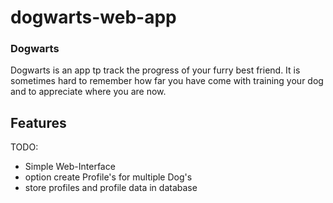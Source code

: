 # dogwarts-web-app

### Dogwarts

Dogwarts is an app tp track the progress of your furry best friend.
It is sometimes hard to remember how far you have come with training your dog and to appreciate where you are now. 

## Features

TODO: 
- Simple Web-Interface
- option create Profile's for multiple Dog's
- store profiles and profile data in database
